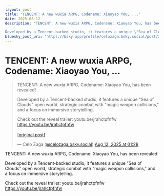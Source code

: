 ```yaml
---
layout: post
title: "TENCENT: A new wuxia ARPG, Codename: Xiaoyao You, ..."
date: 2025-08-12
description: "TENCENT: A new wuxia ARPG, Codename: Xiaoyao You, has been revealed! 

Developed by a Tencent-backed studio, it features a unique \"Sea of Clouds\" open..."
bluesky_post_uri: "https://bsky.app/profile/celozaga.bsky.social/post/3lw65uu45rc2o"
---
```


<h1 class="bluesky-post-title">TENCENT: A new wuxia ARPG, Codename: Xiaoyao You, ...</h1>

<blockquote class="bluesky-embed" data-bluesky-uri="at://did:plc:lmh6rennptq77inaztnovw4b/app.bsky.feed.post/3lw65uu45rc2o" data-bluesky-embed-color-mode="system">
<p lang="">TENCENT: A new wuxia ARPG, Codename: Xiaoyao You, has been revealed! 

Developed by a Tencent-backed studio, it features a unique "Sea of Clouds" open world, strategic combat with "magic weapon collisions," and a focus on immersive storytelling.

Check out the reveal trailer: youtu.be/jrahctpfnfw
https://youtu.be/jrahctpfnfw<br><br><a href="https://bsky.app/profile/celozaga.bsky.social/post/3lw65uu45rc2o">[original post]</a></p>
&mdash; Celo Zaga (<a href="https://bsky.app/profile/did:plc:lmh6rennptq77inaztnovw4b?ref_src=embed">@celozaga.bsky.social</a>) <a href="https://bsky.app/profile/celozaga.bsky.social/post/3lw65uu45rc2o?ref_src=embed">Aug 12, 2025 at 01:28</a>
</blockquote>
<script async src="https://embed.bsky.app/static/embed.js" charset="utf-8"></script>

<p class="bluesky-post-description">TENCENT: A new wuxia ARPG, Codename: Xiaoyao You, has been revealed! 

Developed by a Tencent-backed studio, it features a unique "Sea of Clouds" open world, strategic combat with "magic weapon collisions," and a focus on immersive storytelling.

Check out the reveal trailer: youtu.be/jrahctpfnfw
https://youtu.be/jrahctpfnfw</p>
